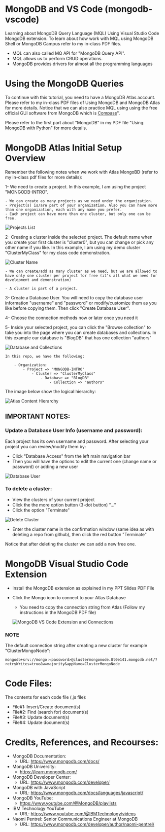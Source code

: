 # MongoDB and VS Code (mongodb-vscode)
Learning about MongoDB Query Language (MQL) Using Visual Studio Code MongoDB extension. To learn about how work with MQL using MongoDB Shell or MongoDB Campus refer to my in-class PDF files. 

- MQL can also called MQ API for "MongoDB Query API".
- MQL allows us to perform CRUD operations. 
- MongoDB provides drivers for almost all the programming languages

# Using the MongoDB Queries
To continue with this tutorial, you need to have a MongoDB Atlas account. Please refer to my in-class PDF files of Using MongoDB and MongoDB Atlas for more details.
Notice that we can also practice MQL using using the free official GUI software from MongoDB which is [Compass](https://www.mongodb.com/products/tools/compass)". 

Please refer to the first part about "MongoDB" in my PDF file "Using MongoDB with Python" for more details.

# MongoDB Atlas Initial Setup Overview
Remember the following notes when we work with Atlas MongoBD (refer to my in-class pdf files for more details):

1- We need to create a project. In this example, I am using the project "MONGODB-INTRO". 

    - We can create as many projects as we need under the organization. 
    - Project(s) is/are part of your organization. Also you can have more than one organization, each with any name you prefer.
    - Each project can have more than one cluster, but only one can be free. 

![Projects List](/img-repo/projects-list.png)

2- Creating a cluster inside the selected project. The default name when you create your first cluster is "cluster0", but you can change or pick any other name if you like. In this example, I am using my demo cluster "ClusterMyClass" for my class code demonstration.

![Cluster Name](/img-repo/cluster-name.png)

    - We can create/add as many cluster as we need, but we are allowed to have only one cluster per project for free (it's all what we need for development and demonstration)

    - A cluster is part of a project. 

3- Create a Database User. You will need to copy the database user information "username" and "password" or modify/customize them as you like before copying them. Then click "Create Database User".

4- Choose the connection methods now or later once you need it

5- Inside your selected project, you can click the "Browse collection" to take you into the page where you can create databases and collections. In this example our database is "BlogDB" that has one collection "authors"

![Database and Collections](/img-repo/db-collection.png)

    In this repo, we have the following:

        - Organization:
            - Project => "MONGODB-INTRO"
                - Cluster => "ClusterMyClass"
                    - Database => "BlogDB"
                        - Collection => "authors"

The image below show the logical hierarchy:

![Atlas Content Hierarchy](/img-repo/atlas-hierarchy.png)

## IMPORTANT NOTES:
### Update a Database User Info (username and password):
Each project has its own username and password. After selecting your project you can review/modify them by:
- Click "Database Access" from the left main navigation bar
- Then you will have the options to edit the current one (change name or password) or adding a new user

![Database User](/img-repo/database-user.png)

### To delete a cluster:
- View the clusters of your current project
- Click the the more option button (3-dot button) "..."
- Click the option "Terminate"

![Delete Cluster](/img-repo/delete-cluster.png)

- Enter the cluster name in the confirmation window (same idea as with deleting a repo from github), then click the red button "Terminate"

Notice that after deleting the cluster we can add a new free one.

# MongoDB Visual Studio Code Extension
- Install the MongoDB extension as explained in my PPT Slides PDF File
- Click the Mongo icon to connect to your Atlas Database
    - You need to copy the connection string from Atlas (Follow my instructions in the MongoDB PDF file)

    ![MongoDB VS Code Extension and Connections](/img-repo/mongo-vscode-connect.png)

### NOTE
The default connection string after creating a new cluster for example "ClusterMongoNode":
```
mongodb+srv://mongo:<password>@clustermongonode.8t0e141.mongodb.net/?retryWrites=true&w=majority&appName=ClusterMongoNode
```

# Code Files:
The contents for each code file (.js file):
- File#1: Insert/Create document(s) 
- File#2: Find (search for) document(s)
- File#3: Update document(s)
- File#4: Update document(s)

# Credits, References, and Recourses:
- MongoDB Documentation:
    - URL: https://www.mongodb.com/docs/
- MongoDB University:
    - https://learn.mongodb.com/
- MongoDB Developer Center:
    - URL: https://www.mongodb.com/developer/
- MongoDB with JavaScript
    - URL: https://www.mongodb.com/docs/languages/javascript/
- MongoDB YouTube:
    - https://www.youtube.com/@MongoDB/playlists
- IBM Technology YouTube
    - URL: https://www.youtube.com/@IBMTechnology/videos
- Naomi Pentrel: Senior Communications Engineer at MongoDB
    - URL: https://www.mongodb.com/developer/author/naomi-pentrel/